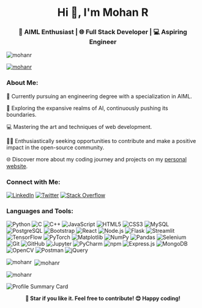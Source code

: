 <h1 align="center">Hi 👋, I'm Mohan R</h1>
<h3 align="center"> 🤖 AIML Enthusiast | 🌐 Full Stack Developer  | 💻 Aspiring Engineer</h3>

<p align="left"> <img src="https://komarev.com/ghpvc/?username=mohan18r&label=Profile%20views&color=0e75b6&style=flat" alt="mohanr" /> </p>
<p align="left"> 
  <a href="https://github.com/ryo-ma/github-profile-trophy">
    <img src="https://github-profile-trophy.vercel.app/?username=Mohan18R&theme=dracula" alt="mohanr" />
  </a> 
</p>




### About Me:
🚀 Currently pursuing an engineering degree with a specialization in AIML.

🤖 Exploring the expansive realms of AI, continuously pushing its boundaries.

💻 Mastering the art and techniques of web development.

👨‍💻 Enthusiastically seeking opportunities to contribute and make a positive impact in the open-source community.

🌐 Discover more about my coding journey and projects on my [personal website](https://mohan18r.github.io/personal-website/).

### Connect with Me:
[![LinkedIn](https://img.shields.io/badge/LinkedIn-0077B5?style=for-the-badge&logo=linkedin&logoColor=white)](https://www.linkedin.com/in/mohanr018/)
[![Twitter](https://img.shields.io/badge/Twitter-1DA1F2?style=for-the-badge&logo=twitter&logoColor=white)](https://twitter.com/mohanr__)
[![Stack Overflow](https://img.shields.io/badge/Stack%20Overflow-FE7A16?style=for-the-badge&logo=stack-overflow&logoColor=white)](https://stackoverflow.com/users/22709713/mohan-r)

### Languages and Tools:
![Python](https://img.shields.io/badge/Python-3776AB?style=for-the-badge&logo=python&logoColor=white)
![C](https://img.shields.io/badge/C-00599C?style=for-the-badge&logo=c&logoColor=white)
![C++](https://img.shields.io/badge/C%2B%2B-00599C?style=for-the-badge&logo=c%2B%2B&logoColor=white)
![JavaScript](https://img.shields.io/badge/JavaScript-F7DF1E?style=for-the-badge&logo=javascript&logoColor=black)
![HTML5](https://img.shields.io/badge/HTML5-E34F26?style=for-the-badge&logo=html5&logoColor=white)
![CSS3](https://img.shields.io/badge/CSS3-1572B6?style=for-the-badge&logo=css3&logoColor=white)
![MySQL](https://img.shields.io/badge/MySQL-4479A1?style=for-the-badge&logo=mysql&logoColor=white)
![PostgreSQL](https://img.shields.io/badge/PostgreSQL-4169E1?style=for-the-badge&logo=postgresql&logoColor=white)
![Bootstrap](https://img.shields.io/badge/Bootstrap-563D7C?style=for-the-badge&logo=bootstrap&logoColor=white)
![React](https://img.shields.io/badge/React-61DAFB?style=for-the-badge&logo=react&logoColor=black)
![Node.js](https://img.shields.io/badge/Node.js-43853D?style=for-the-badge&logo=node.js&logoColor=white)
![Flask](https://img.shields.io/badge/Flask-000000?style=for-the-badge&logo=flask&logoColor=white)
![Streamlit](https://img.shields.io/badge/Streamlit-FF4B4B?style=for-the-badge&logo=streamlit&logoColor=white)
![TensorFlow](https://img.shields.io/badge/TensorFlow-FF6F00?style=for-the-badge&logo=tensorflow&logoColor=white)
![PyTorch](https://img.shields.io/badge/PyTorch-EE4C2C?style=for-the-badge&logo=pytorch&logoColor=white)
![Matplotlib](https://img.shields.io/badge/Matplotlib-013243?style=for-the-badge&logo=matplotlib&logoColor=white)
![NumPy](https://img.shields.io/badge/NumPy-013243?style=for-the-badge&logo=numpy&logoColor=white)
![Pandas](https://img.shields.io/badge/Pandas-150458?style=for-the-badge&logo=pandas&logoColor=white)
![Selenium](https://img.shields.io/badge/Selenium-43B02A?style=for-the-badge&logo=selenium&logoColor=white)
![Git](https://img.shields.io/badge/Git-F05032?style=for-the-badge&logo=git&logoColor=white)
![GitHub](https://img.shields.io/badge/GitHub-181717?style=for-the-badge&logo=github&logoColor=white)
![Jupyter](https://img.shields.io/badge/Jupyter-F37626?style=for-the-badge&logo=jupyter&logoColor=white)
![PyCharm](https://img.shields.io/badge/PyCharm-000000?style=for-the-badge&logo=pycharm&logoColor=white)
![npm](https://img.shields.io/badge/npm-CB3837?style=for-the-badge&logo=npm&logoColor=white)
![Express.js](https://img.shields.io/badge/Express.js-000000?style=for-the-badge&logo=express&logoColor=white)
![MongoDB](https://img.shields.io/badge/MongoDB-47A248?style=for-the-badge&logo=mongodb&logoColor=white)
![OpenCV](https://img.shields.io/badge/OpenCV-5C3EE8?style=for-the-badge&logo=opencv&logoColor=white)
![Postman](https://img.shields.io/badge/Postman-FF6C37?style=for-the-badge&logo=postman&logoColor=white)
![jQuery](https://img.shields.io/badge/jQuery-0769AD?style=for-the-badge&logo=jquery&logoColor=white)


<p><img align="left" src="https://github-readme-stats.vercel.app/api/top-langs?username=Mohan18R&show_icons=true&locale=en&layout=compact&theme=dracula" alt="mohanr" /></p>

<p>&nbsp;<img align="center" src="https://github-readme-stats.vercel.app/api?username=Mohan18R&show_icons=true&locale=en&theme=dracula" alt="mohanr" /></p>

<p><img align="center" src="https://github-readme-streak-stats.herokuapp.com/?user=Mohan18R&theme=dracula" alt="mohanr" /></p>

![Profile Summary Card](https://github-profile-summary-cards.vercel.app/api/cards/profile-details?username=Mohan18R&theme=dracula)






<p align="center"><strong>🌟 Star if you like it. Feel free to contribute! 😊 Happy coding! </strong></p>

